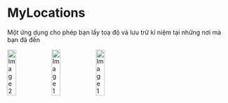 # MyLocations
Một ứng dụng cho phép bạn lấy toạ độ và lưu trữ kỉ niệm tại những nơi mà bạn đã đến 
<div style="display: flex;">
  <img src="https://github.com/iwy2th/MyLocations/assets/92966362/bccf9400-c7d8-4c22-91b1-8deb542ccd58" alt="Image 2" style="width: 20%;" />
  <img src="https://github.com/iwy2th/MyLocations/assets/92966362/76fa4a34-126f-4e7f-8f5b-31a65106a734" alt="Image 1" style="width: 20%;" />
  <img src="https://github.com/iwy2th/MyLocations/assets/92966362/146edd88-c907-49b9-a376-c435e849f3ea" alt="Image 1" style="width: 20%;" />

</div>
